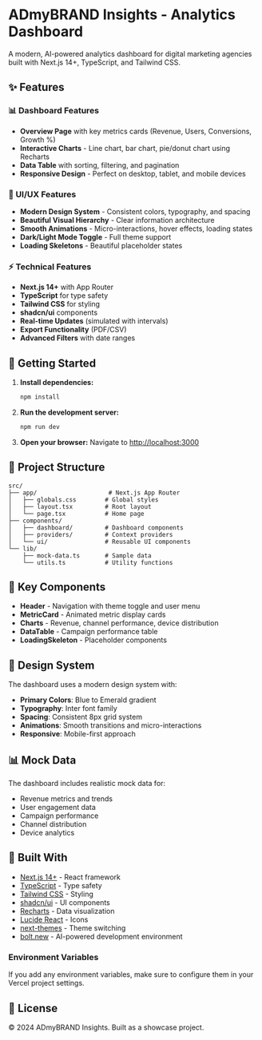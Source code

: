# ADmyBRAND Insights - Analytics Dashboard

A modern, AI-powered analytics dashboard for digital marketing agencies built with Next.js 14+, TypeScript, and Tailwind CSS.

## ✨ Features

### 📊 Dashboard Features
- **Overview Page** with key metrics cards (Revenue, Users, Conversions, Growth %)
- **Interactive Charts** - Line chart, bar chart, pie/donut chart using Recharts
- **Data Table** with sorting, filtering, and pagination
- **Responsive Design** - Perfect on desktop, tablet, and mobile devices

### 🎨 UI/UX Features
- **Modern Design System** - Consistent colors, typography, and spacing
- **Beautiful Visual Hierarchy** - Clear information architecture
- **Smooth Animations** - Micro-interactions, hover effects, loading states
- **Dark/Light Mode Toggle** - Full theme support
- **Loading Skeletons** - Beautiful placeholder states

### ⚡ Technical Features
- **Next.js 14+** with App Router
- **TypeScript** for type safety
- **Tailwind CSS** for styling
- **shadcn/ui** components
- **Real-time Updates** (simulated with intervals)
- **Export Functionality** (PDF/CSV)
- **Advanced Filters** with date ranges

## 🚀 Getting Started

1. **Install dependencies:**
   ```bash
   npm install
   ```

2. **Run the development server:**
   ```bash
   npm run dev
   ```

3. **Open your browser:**
   Navigate to [http://localhost:3000](http://localhost:3000)

## 📁 Project Structure

```
src/
├── app/                    # Next.js App Router
│   ├── globals.css        # Global styles
│   ├── layout.tsx         # Root layout
│   └── page.tsx           # Home page
├── components/
│   ├── dashboard/         # Dashboard components
│   ├── providers/         # Context providers
│   └── ui/                # Reusable UI components
└── lib/
    ├── mock-data.ts       # Sample data
    └── utils.ts           # Utility functions
```

## 🎯 Key Components

- **Header** - Navigation with theme toggle and user menu
- **MetricCard** - Animated metric display cards
- **Charts** - Revenue, channel performance, device distribution
- **DataTable** - Campaign performance table
- **LoadingSkeleton** - Placeholder components

## 🎨 Design System

The dashboard uses a modern design system with:
- **Primary Colors**: Blue to Emerald gradient
- **Typography**: Inter font family
- **Spacing**: Consistent 8px grid system
- **Animations**: Smooth transitions and micro-interactions
- **Responsive**: Mobile-first approach

## 📊 Mock Data

The dashboard includes realistic mock data for:
- Revenue metrics and trends
- User engagement data
- Campaign performance
- Channel distribution
- Device analytics

## 🔧 Built With

- [Next.js 14+](https://nextjs.org/) - React framework
- [TypeScript](https://www.typescriptlang.org/) - Type safety
- [Tailwind CSS](https://tailwindcss.com/) - Styling
- [shadcn/ui](https://ui.shadcn.com/) - UI components
- [Recharts](https://recharts.org/) - Data visualization
- [Lucide React](https://lucide.dev/) - Icons
- [next-themes](https://github.com/pacocoursey/next-themes) - Theme switching
- [bolt.new](https://bolt.new/) - AI-powered development environment

### Environment Variables
If you add any environment variables, make sure to configure them in your Vercel project settings.

## 📄 License

© 2024 ADmyBRAND Insights. Built as a showcase project.
